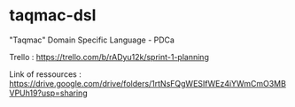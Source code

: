 # taqmac-dsl
"Taqmac" Domain Specific Language - PDCa


Trello :
https://trello.com/b/rADyu12k/sprint-1-planning

Link of ressources :
https://drive.google.com/drive/folders/1rtNsFQgWESIfWEz4iYWmCmO3MBVPUh19?usp=sharing

